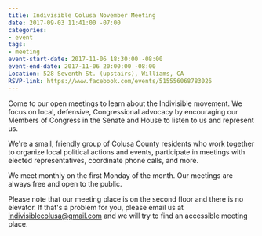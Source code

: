```yaml
---
title: Indivisible Colusa November Meeting
date: 2017-09-03 11:41:00 -07:00
categories:
- event
tags:
- meeting
event-start-date: 2017-11-06 18:30:00 -08:00
event-end-date: 2017-11-06 20:00:00 -08:00
Location: 528 Seventh St. (upstairs), Williams, CA
RSVP-link: https://www.facebook.com/events/515556068783026
---
```


Come to our open meetings to learn about the Indivisible movement. We focus on local, defensive, Congressional advocacy by encouraging our Members of Congress in the Senate and House to listen to us and represent us.

We're a small, friendly group of Colusa County residents who work together to organize local political actions and events, participate in meetings with elected representatives, coordinate phone calls, and more.

We meet monthly on the first Monday of the month. Our meetings are always free and open to the public. 

Please note that our meeting place is on the second floor and there is no elevator. If that's a problem for you, please email us at [indivisiblecolusa@gmail.com](mailto:indivisiblecolusa@gmail.com) and we will try to find an accessible meeting place.